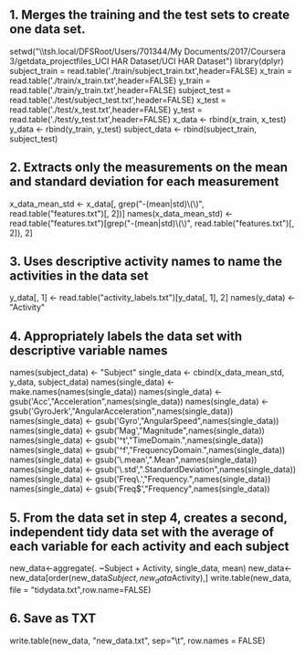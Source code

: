 ## 1. Merges the training and the test sets to create one data set.
setwd("\\\\tsh.local/DFSRoot/Users/701344/My Documents/2017/Coursera 3/getdata_projectfiles_UCI HAR Dataset/UCI HAR Dataset")
library(dplyr)
subject_train = read.table('./train/subject_train.txt',header=FALSE)
x_train = read.table('./train/x_train.txt',header=FALSE)
y_train = read.table('./train/y_train.txt',header=FALSE)
subject_test = read.table('./test/subject_test.txt',header=FALSE)
x_test = read.table('./test/x_test.txt',header=FALSE)
y_test = read.table('./test/y_test.txt',header=FALSE)
x_data <- rbind(x_train, x_test)
y_data <- rbind(y_train, y_test)
subject_data <- rbind(subject_train, subject_test)

## 2. Extracts only the measurements on the mean and standard deviation for each measurement
x_data_mean_std <- x_data[, grep("-(mean|std)\\(\\)", read.table("features.txt")[, 2])]
names(x_data_mean_std) <- read.table("features.txt")[grep("-(mean|std)\\(\\)", read.table("features.txt")[, 2]), 2] 

## 3. Uses descriptive activity names to name the activities in the data set
y_data[, 1] <- read.table("activity_labels.txt")[y_data[, 1], 2]
names(y_data) <- "Activity"

## 4. Appropriately labels the data set with descriptive variable names 
names(subject_data) <- "Subject"
single_data <- cbind(x_data_mean_std, y_data, subject_data)
names(single_data) <- make.names(names(single_data))
names(single_data) <- gsub('Acc',"Acceleration",names(single_data))
names(single_data) <- gsub('GyroJerk',"AngularAcceleration",names(single_data))
names(single_data) <- gsub('Gyro',"AngularSpeed",names(single_data))
names(single_data) <- gsub('Mag',"Magnitude",names(single_data))
names(single_data) <- gsub('^t',"TimeDomain.",names(single_data))
names(single_data) <- gsub('^f',"FrequencyDomain.",names(single_data))
names(single_data) <- gsub('\\.mean',".Mean",names(single_data))
names(single_data) <- gsub('\\.std',".StandardDeviation",names(single_data))
names(single_data) <- gsub('Freq\\.',"Frequency.",names(single_data))
names(single_data) <- gsub('Freq$',"Frequency",names(single_data))

## 5. From the data set in step 4, creates a second, independent tidy data set with the average of each variable for each activity and each subject
new_data<-aggregate(. ~Subject + Activity, single_data, mean)
new_data<-new_data[order(new_data$Subject,new_data$Activity),]
write.table(new_data, file = "tidydata.txt",row.name=FALSE)

## 6. Save as TXT
write.table(new_data, "new_data.txt", sep="\t", row.names = FALSE)
